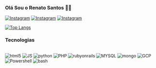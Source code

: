 
### Olá Sou o Renato Santos 🙋🏿

[![Instagram](https://img.shields.io/badge/Instagram-E4405F?style=for-the-badge&logo=instagram&logoColor=white)](https://www.instagram.com/renato.psantos/)
[![Instagram](https://img.shields.io/badge/LinkedIn-0077B5?style=for-the-badge&logo=linkedin&logoColor=white)](https://www.linkedin.com/in/renato-santos-07a545213/)
[![Instagram](https://img.shields.io/badge/Twitter-1DA1F2?style=for-the-badge&logo=twitter&logoColor=white)](https://twitter.com/Re_TheBoss)

[![Top Langs](https://github-readme-stats.vercel.app/api/top-langs/?username=renatopss&layout=donut&theme=dracula)](https://github.com/anuraghazra/github-readme-stats)


### Tecnologias

<div style="display: inline_block"><br>
<img aling="center" alt="html5" src="https://img.shields.io/badge/HTML5-E34F26?style=for-the-badge&logo=html5&logoColor=white" />
<img aling="center" alt="JS" src="https://img.shields.io/badge/JavaScript-323330?style=for-the-badge&logo=javascript&logoColor=F7DF1E" />
<img aling="center" alt="python" src="https://img.shields.io/badge/Python-14354C?style=for-the-badge&logo=python&logoColor=white" />
<img aling="center" alt="PHP" src="https://img.shields.io/badge/PHP-777BB4?style=for-the-badge&logo=php&logoColor=white" />
<img aling="center" alt="rubyonrails" src="https://img.shields.io/badge/Ruby_on_Rails-CC0000?style=for-the-badge&logo=ruby-on-rails&logoColor=white" />
<img aling="center" alt="MYSQL" src="https://img.shields.io/badge/MySQL-00000F?style=for-the-badge&logo=mysql&logoColor=white" />
<img aling="center" alt="mongo" src="https://img.shields.io/badge/MongoDB-4EA94B?style=for-the-badge&logo=mongodb&logoColor=white" />
<img aling="center" alt="GCP" src="https://img.shields.io/badge/Google_Cloud-4285F4?style=for-the-badge&logo=google-cloud&logoColor=white" />
<img aling="center" alt="Powershell" src="https://img.shields.io/badge/powershell-5391FE?style=for-the-badge&logo=powershell&logoColor=white" />
<img aling="center" alt="bash" src="https://img.shields.io/badge/GNU%20Bash-4EAA25?style=for-the-badge&logo=GNU%20Bash&logoColor=white" />
</div>
